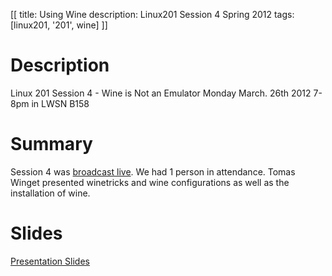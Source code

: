 [[
title: Using Wine
description: Linux201 Session 4 Spring 2012
tags: [linux201, '201', wine]
]]

# Description
Linux 201 Session 4 - Wine is Not an Emulator Monday March. 26th 2012 7-8pm in LWSN B158

# Summary
Session 4 was [broadcast live](justin.tv/purduelug). We had 1 person in attendance. Tomas Winget presented winetricks and wine configurations as well as the installation of wine.

# Slides
[Presentation Slides](Linux_201_session4_Spring_2012.odp)
